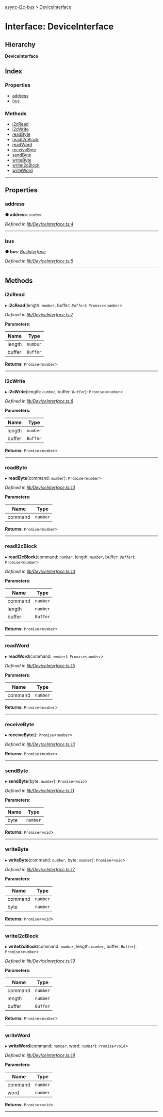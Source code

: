 [async-i2c-bus](../README.md) > [DeviceInterface](../interfaces/deviceinterface.md)

# Interface: DeviceInterface

## Hierarchy

**DeviceInterface**

## Index

### Properties

* [address](deviceinterface.md#address)
* [bus](deviceinterface.md#bus)

### Methods

* [i2cRead](deviceinterface.md#i2cread)
* [i2cWrite](deviceinterface.md#i2cwrite)
* [readByte](deviceinterface.md#readbyte)
* [readI2cBlock](deviceinterface.md#readi2cblock)
* [readWord](deviceinterface.md#readword)
* [receiveByte](deviceinterface.md#receivebyte)
* [sendByte](deviceinterface.md#sendbyte)
* [writeByte](deviceinterface.md#writebyte)
* [writeI2cBlock](deviceinterface.md#writei2cblock)
* [writeWord](deviceinterface.md#writeword)

---

## Properties

<a id="address"></a>

###  address

**● address**: *`number`*

*Defined in [lib/DeviceInterface.ts:4](https://github.com/AlejandroHerr/async-i2c-bus/blob/b85c364/src/lib/DeviceInterface.ts#L4)*

___
<a id="bus"></a>

###  bus

**● bus**: *[BusInterface](businterface.md)*

*Defined in [lib/DeviceInterface.ts:5](https://github.com/AlejandroHerr/async-i2c-bus/blob/b85c364/src/lib/DeviceInterface.ts#L5)*

___

## Methods

<a id="i2cread"></a>

###  i2cRead

▸ **i2cRead**(length: *`number`*, buffer: *`Buffer`*): `Promise`<`number`>

*Defined in [lib/DeviceInterface.ts:7](https://github.com/AlejandroHerr/async-i2c-bus/blob/b85c364/src/lib/DeviceInterface.ts#L7)*

**Parameters:**

| Name | Type |
| ------ | ------ |
| length | `number` |
| buffer | `Buffer` |

**Returns:** `Promise`<`number`>

___
<a id="i2cwrite"></a>

###  i2cWrite

▸ **i2cWrite**(length: *`number`*, buffer: *`Buffer`*): `Promise`<`number`>

*Defined in [lib/DeviceInterface.ts:8](https://github.com/AlejandroHerr/async-i2c-bus/blob/b85c364/src/lib/DeviceInterface.ts#L8)*

**Parameters:**

| Name | Type |
| ------ | ------ |
| length | `number` |
| buffer | `Buffer` |

**Returns:** `Promise`<`number`>

___
<a id="readbyte"></a>

###  readByte

▸ **readByte**(command: *`number`*): `Promise`<`number`>

*Defined in [lib/DeviceInterface.ts:13](https://github.com/AlejandroHerr/async-i2c-bus/blob/b85c364/src/lib/DeviceInterface.ts#L13)*

**Parameters:**

| Name | Type |
| ------ | ------ |
| command | `number` |

**Returns:** `Promise`<`number`>

___
<a id="readi2cblock"></a>

###  readI2cBlock

▸ **readI2cBlock**(command: *`number`*, length: *`number`*, buffer: *`Buffer`*): `Promise`<`number`>

*Defined in [lib/DeviceInterface.ts:14](https://github.com/AlejandroHerr/async-i2c-bus/blob/b85c364/src/lib/DeviceInterface.ts#L14)*

**Parameters:**

| Name | Type |
| ------ | ------ |
| command | `number` |
| length | `number` |
| buffer | `Buffer` |

**Returns:** `Promise`<`number`>

___
<a id="readword"></a>

###  readWord

▸ **readWord**(command: *`number`*): `Promise`<`number`>

*Defined in [lib/DeviceInterface.ts:15](https://github.com/AlejandroHerr/async-i2c-bus/blob/b85c364/src/lib/DeviceInterface.ts#L15)*

**Parameters:**

| Name | Type |
| ------ | ------ |
| command | `number` |

**Returns:** `Promise`<`number`>

___
<a id="receivebyte"></a>

###  receiveByte

▸ **receiveByte**(): `Promise`<`number`>

*Defined in [lib/DeviceInterface.ts:10](https://github.com/AlejandroHerr/async-i2c-bus/blob/b85c364/src/lib/DeviceInterface.ts#L10)*

**Returns:** `Promise`<`number`>

___
<a id="sendbyte"></a>

###  sendByte

▸ **sendByte**(byte: *`number`*): `Promise`<`void`>

*Defined in [lib/DeviceInterface.ts:11](https://github.com/AlejandroHerr/async-i2c-bus/blob/b85c364/src/lib/DeviceInterface.ts#L11)*

**Parameters:**

| Name | Type |
| ------ | ------ |
| byte | `number` |

**Returns:** `Promise`<`void`>

___
<a id="writebyte"></a>

###  writeByte

▸ **writeByte**(command: *`number`*, byte: *`number`*): `Promise`<`void`>

*Defined in [lib/DeviceInterface.ts:17](https://github.com/AlejandroHerr/async-i2c-bus/blob/b85c364/src/lib/DeviceInterface.ts#L17)*

**Parameters:**

| Name | Type |
| ------ | ------ |
| command | `number` |
| byte | `number` |

**Returns:** `Promise`<`void`>

___
<a id="writei2cblock"></a>

###  writeI2cBlock

▸ **writeI2cBlock**(command: *`number`*, length: *`number`*, buffer: *`Buffer`*): `Promise`<`number`>

*Defined in [lib/DeviceInterface.ts:19](https://github.com/AlejandroHerr/async-i2c-bus/blob/b85c364/src/lib/DeviceInterface.ts#L19)*

**Parameters:**

| Name | Type |
| ------ | ------ |
| command | `number` |
| length | `number` |
| buffer | `Buffer` |

**Returns:** `Promise`<`number`>

___
<a id="writeword"></a>

###  writeWord

▸ **writeWord**(command: *`number`*, word: *`number`*): `Promise`<`void`>

*Defined in [lib/DeviceInterface.ts:18](https://github.com/AlejandroHerr/async-i2c-bus/blob/b85c364/src/lib/DeviceInterface.ts#L18)*

**Parameters:**

| Name | Type |
| ------ | ------ |
| command | `number` |
| word | `number` |

**Returns:** `Promise`<`void`>

___

